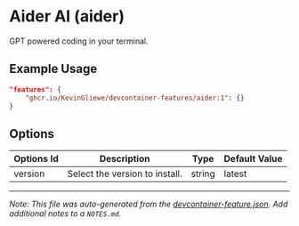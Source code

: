 
# Aider AI (aider)

GPT powered coding in your terminal.

## Example Usage

```json
"features": {
    "ghcr.io/KevinGliewe/devcontainer-features/aider:1": {}
}
```

## Options

| Options Id | Description | Type | Default Value |
|-----|-----|-----|-----|
| version | Select the version to install. | string | latest |



---

_Note: This file was auto-generated from the [devcontainer-feature.json](https://github.com/KevinGliewe/devcontainer-features/blob/main/src/aider/devcontainer-feature.json).  Add additional notes to a `NOTES.md`._
